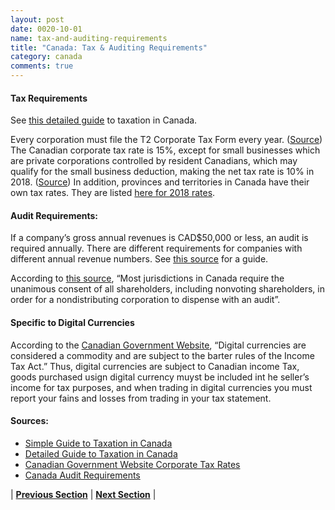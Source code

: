 ```yaml
---
layout: post
date: 0020-10-01
name: tax-and-auditing-requirements
title: "Canada: Tax & Auditing Requirements"
category: canada
comments: true
---
```


#### Tax Requirements
See [this detailed guide](http://taxsummaries.pwc.com/ID/Canada-Corporate-Taxes-on-corporate-income) to taxation in Canada.

Every corporation must file the T2 Corporate Tax Form every year. ([Source](https://www.thebalance.com/corporate-tax-canada-guide-2948056)) The Canadian corporate tax rate is 15%, except for small businesses which are private corporations controlled by resident Canadians, which may qualify for the small business deduction, making the net tax rate is 10% in 2018. 
([Source](https://www.canada.ca/en/revenue-agency/services/tax/businesses/topics/corporations/corporation-tax-rates.html))
In addition, provinces and territories in Canada have their own tax rates. They are listed [here for 2018 rates](https://www.canada.ca/en/revenue-agency/services/tax/businesses/topics/corporations/corporation-tax-rates.html).

#### Audit Requirements:
If a company’s gross annual revenues is CAD$50,000 or less, an audit is required annually. There are different requirements for companies with different annual revenue numbers. See [this source](https://www.ic.gc.ca/eic/site/cd-dgc.nsf/eng/cs05010.html) for a guide.

According to [this source](http://www.mondaq.com/canada/x/113818/Directors+Officers/Auditing+the+Audit+Requirement), “Most jurisdictions in Canada require the unanimous consent of all shareholders, including nonvoting shareholders, in order for a nondistributing corporation to dispense with an audit”. 

#### Specific to Digital Currencies
According to the [Canadian Government Website](https://www.canada.ca/en/financial-consumer-agency/services/payment/digital-currency.html), “Digital currencies are considered a commodity and are subject to the barter rules of the Income Tax Act.” Thus, digital currencies are subject to Canadian income Tax, goods purchased usign digital currency muyst be included int he seller’s income for tax purposes, and when trading in digital currencies you must report your fains and losses from trading in your tax statement. 

#### Sources:
- [Simple Guide to Taxation in Canada](https://www.thebalance.com/corporate-tax-canada-guide-2948056)
- [Detailed Guide to Taxation in Canada](http://taxsummaries.pwc.com/ID/Canada-Corporate-Taxes-on-corporate-income)
- [Canadian Government Website Corporate Tax Rates](https://www.canada.ca/en/revenue-agency/services/tax/businesses/topics/corporations/corporation-tax-rates.html)
- [Canada Audit Requirements](https://www.ic.gc.ca/eic/site/cd-dgc.nsf/eng/cs05010.html)



| **[Previous Section]( https://neo-project.github.io/global-blockchain-compliance-hub//canada/canada-team-member-nationality-requirements.html)** | **[Next Section]( https://neo-project.github.io/global-blockchain-compliance-hub//canada/canada-governing-by-law.html)** |
